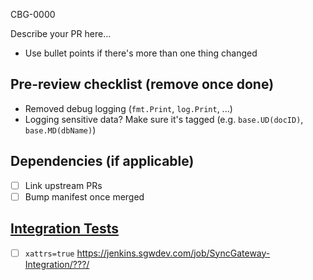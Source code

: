 CBG-0000

Describe your PR here...
- Use bullet points if there's more than one thing changed

## Pre-review checklist (remove once done)
- Removed debug logging (`fmt.Print`, `log.Print`, ...)
- Logging sensitive data? Make sure it's tagged (e.g. `base.UD(docID)`, `base.MD(dbName)`)

## Dependencies (if applicable)
- [ ] Link upstream PRs
- [ ] Bump manifest once merged

## [Integration Tests](https://jenkins.sgwdev.com/job/SyncGateway-Integration/build?delay=0sec)
- [ ] `xattrs=true` https://jenkins.sgwdev.com/job/SyncGateway-Integration/???/
